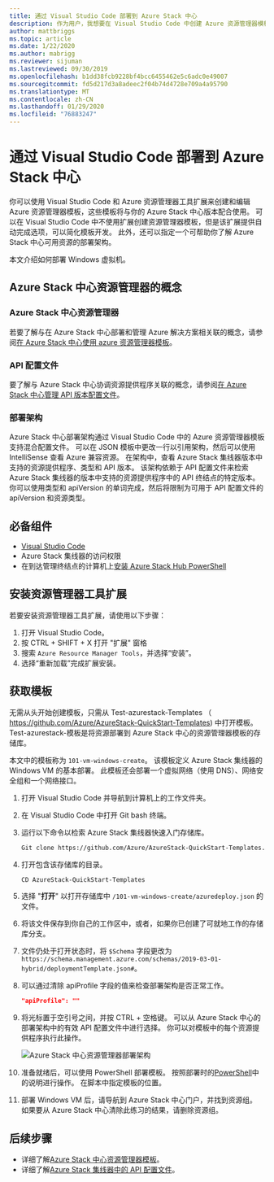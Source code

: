 ```yaml
---
title: 通过 Visual Studio Code 部署到 Azure Stack 中心
description: 作为用户，我想要在 Visual Studio Code 中创建 Azure 资源管理器模板，并使用部署架构来准备与我的 Azure Stack 中心版本兼容的模板。
author: mattbriggs
ms.topic: article
ms.date: 1/22/2020
ms.author: mabrigg
ms.reviewer: sijuman
ms.lastreviewed: 09/30/2019
ms.openlocfilehash: b1dd38fcb9228bf4bcc6455462e5c6adc0e49007
ms.sourcegitcommit: fd5d217d3a8adeec2f04b74d4728e709a4a95790
ms.translationtype: MT
ms.contentlocale: zh-CN
ms.lasthandoff: 01/29/2020
ms.locfileid: "76883247"
---
```

# <a name="deploy-with-visual-studio-code-to-azure-stack-hub"></a>通过 Visual Studio Code 部署到 Azure Stack 中心

你可以使用 Visual Studio Code 和 Azure 资源管理器工具扩展来创建和编辑 Azure 资源管理器模板，这些模板将与你的 Azure Stack 中心版本配合使用。 可以在 Visual Studio Code 中不使用扩展创建资源管理器模板，但是该扩展提供自动完成选项，可以简化模板开发。 此外，还可以指定一个可帮助你了解 Azure Stack 中心可用资源的部署架构。

本文介绍如何部署 Windows 虚拟机。

## <a name="concepts-for-azure-stack-hub-resource-manager"></a>Azure Stack 中心资源管理器的概念

### <a name="azure-stack-hub-resource-manager"></a>Azure Stack 中心资源管理器

若要了解与在 Azure Stack 中心部署和管理 Azure 解决方案相关联的概念，请参阅[在 Azure Stack 中心使用 azure 资源管理器模板](azure-stack-arm-templates.md)。

### <a name="api-profiles"></a>API 配置文件
要了解与 Azure Stack 中心协调资源提供程序关联的概念，请参阅[在 Azure Stack 中心管理 API 版本配置文件](azure-stack-version-profiles.md)。

### <a name="the-deployment-schema"></a>部署架构

Azure Stack 中心部署架构通过 Visual Studio Code 中的 Azure 资源管理器模板支持混合配置文件。 可以在 JSON 模板中更改一行以引用架构，然后可以使用 IntelliSense 查看 Azure 兼容资源。 在架构中，查看 Azure Stack 集线器版本中支持的资源提供程序、类型和 API 版本。 该架构依赖于 API 配置文件来检索 Azure Stack 集线器的版本中支持的资源提供程序中的 API 终结点的特定版本。 你可以使用类型和 apiVersion 的单词完成，然后将限制为可用于 API 配置文件的 apiVersion 和资源类型。

## <a name="prerequisites"></a>必备组件

- [Visual Studio Code](https://code.visualstudio.com/)
- Azure Stack 集线器的访问权限
- 在到达管理终结点的计算机上[安装 Azure Stack Hub PowerShell](https://docs.microsoft.com/azure-stack/operator/azure-stack-powershell-install?toc=https%3A%2F%2Fdocs.microsoft.com%2Fen-us%2Fazure-stack%2Fuser%2FTOC.json&bc=https%3A%2F%2Fdocs.microsoft.com%2Fen-us%2Fazure-stack%2Fbreadcrumb%2Ftoc.json)

## <a name="install-resource-manager-tools-extension"></a>安装资源管理器工具扩展

若要安装资源管理器工具扩展，请使用以下步骤：

1. 打开 Visual Studio Code。
2. 按 CTRL + SHIFT + X 打开 "扩展" 窗格
3. 搜索 `Azure Resource Manager Tools`，并选择“安装”。
4. 选择“重新加载”完成扩展安装。

## <a name="get-a-template"></a>获取模板

无需从头开始创建模板，只需从 Test-azurestack-Templates （ https://github.com/Azure/AzureStack-QuickStart-Templates) 中打开模板。 Test-azurestack-模板是将资源部署到 Azure Stack 中心的资源管理器模板的存储库。 

本文中的模板称为 `101-vm-windows-create`。 该模板定义 Azure Stack 集线器的 Windows VM 的基本部署。  此模板还会部署一个虚拟网络（使用 DNS）、网络安全组和一个网络接口。

1. 打开 Visual Studio Code 并导航到计算机上的工作文件夹。
2. 在 Visual Studio Code 中打开 Git bash 终端。
3. 运行以下命令以检索 Azure Stack 集线器快速入门存储库。
    ```bash  
    Git clone https://github.com/Azure/AzureStack-QuickStart-Templates.git
    ```
4. 打开包含该存储库的目录。
    ```bash  
    CD AzureStack-QuickStart-Templates
    ```
5. 选择 "**打开**" 以打开存储库中 `/101-vm-windows-create/azuredeploy.json` 的文件。
6. 将该文件保存到你自己的工作区中，或者，如果你已创建了可就地工作的存储库分支。
7. 文件仍处于打开状态时，将 `$Schema` 字段更改为 `https://schema.management.azure.com/schemas/2019-03-01-hybrid/deploymentTemplate.json#`。
8. 可以通过清除 apiProfile 字段的值来检查部署架构是否正常工作。
    ```JSON  
    "apiProfile": ""
    ```
9. 将光标置于空引号之间，并按 CTRL + 空格键。 可以从 Azure Stack 中心的部署架构中的有效 API 配置文件中进行选择。 你可以对模板中的每个资源提供程序执行此操作。

    ![Azure Stack 中心资源管理器部署架构](./media/azure-stack-resource-manager-deploy-template-vscode/azure-stack-resource-manager-vscode-schema.png)

10. 准备就绪后，可以使用 PowerShell 部署模板。 按照部署时的[PowerShell](azure-stack-deploy-template-powershell.md)中的说明进行操作。 在脚本中指定模板的位置。
11. 部署 Windows VM 后，请导航到 Azure Stack 中心门户，并找到资源组。 如果要从 Azure Stack 中心清除此练习的结果，请删除资源组。

## <a name="next-steps"></a>后续步骤

- 详细了解[Azure Stack 中心资源管理器模板](azure-stack-arm-templates.md)。  
- 详细了解[Azure Stack 集线器中的 API 配置文件](azure-stack-version-profiles.md)。